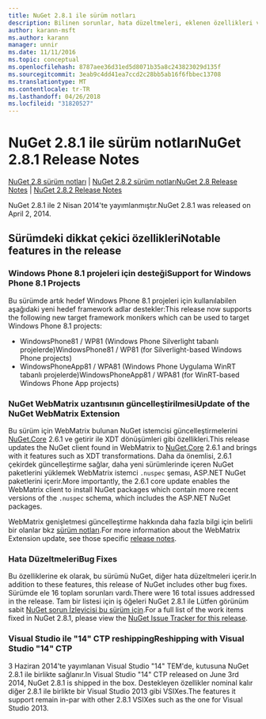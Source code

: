 ```yaml
---
title: NuGet 2.8.1 ile sürüm notları
description: Bilinen sorunlar, hata düzeltmeleri, eklenen özellikleri ve dcr NuGet 2.8.1 ile dahil etmek için sürüm notları.
author: karann-msft
ms.author: karann
manager: unnir
ms.date: 11/11/2016
ms.topic: conceptual
ms.openlocfilehash: 8787aee36d31ed5d8071b35a8c243823029d135f
ms.sourcegitcommit: 3eab9c4dd41ea7ccd2c28bb5ab16f6fbbec13708
ms.translationtype: MT
ms.contentlocale: tr-TR
ms.lasthandoff: 04/26/2018
ms.locfileid: "31820527"
---
```

# <a name="nuget-281-release-notes"></a><span data-ttu-id="5a214-103">NuGet 2.8.1 ile sürüm notları</span><span class="sxs-lookup"><span data-stu-id="5a214-103">NuGet 2.8.1 Release Notes</span></span>

<span data-ttu-id="5a214-104">[NuGet 2.8 sürüm notları](../release-notes/nuget-2.8.md) | [NuGet 2.8.2 sürüm notları](../release-notes/nuget-2.8.2.md)</span><span class="sxs-lookup"><span data-stu-id="5a214-104">[NuGet 2.8 Release Notes](../release-notes/nuget-2.8.md) | [NuGet 2.8.2 Release Notes](../release-notes/nuget-2.8.2.md)</span></span>

<span data-ttu-id="5a214-105">NuGet 2.8.1 ile 2 Nisan 2014'te yayımlanmıştır.</span><span class="sxs-lookup"><span data-stu-id="5a214-105">NuGet 2.8.1 was released on April 2, 2014.</span></span>

## <a name="notable-features-in-the-release"></a><span data-ttu-id="5a214-106">Sürümdeki dikkat çekici özellikleri</span><span class="sxs-lookup"><span data-stu-id="5a214-106">Notable features in the release</span></span>

### <a name="support-for-windows-phone-81-projects"></a><span data-ttu-id="5a214-107">Windows Phone 8.1 projeleri için desteği</span><span class="sxs-lookup"><span data-stu-id="5a214-107">Support for Windows Phone 8.1 Projects</span></span>
<span data-ttu-id="5a214-108">Bu sürümde artık hedef Windows Phone 8.1 projeleri için kullanılabilen aşağıdaki yeni hedef framework adlar destekler:</span><span class="sxs-lookup"><span data-stu-id="5a214-108">This release now supports the following new target framework monikers which can be used to target Windows Phone 8.1 projects:</span></span>

* <span data-ttu-id="5a214-109">WindowsPhone81 / WP81 (Windows Phone Silverlight tabanlı projelerde)</span><span class="sxs-lookup"><span data-stu-id="5a214-109">WindowsPhone81 / WP81 (for Silverlight-based Windows Phone projects)</span></span>
* <span data-ttu-id="5a214-110">WindowsPhoneApp81 / WPA81 (Windows Phone Uygulama WinRT tabanlı projelerde)</span><span class="sxs-lookup"><span data-stu-id="5a214-110">WindowsPhoneApp81 / WPA81 (for WinRT-based Windows Phone App projects)</span></span>

### <a name="update-of-the-nuget-webmatrix-extension"></a><span data-ttu-id="5a214-111">NuGet WebMatrix uzantısının güncelleştirilmesi</span><span class="sxs-lookup"><span data-stu-id="5a214-111">Update of the NuGet WebMatrix Extension</span></span>
<span data-ttu-id="5a214-112">Bu sürüm için WebMatrix bulunan NuGet istemcisi güncelleştirmelerini [NuGet.Core](https://www.nuget.org/packages/Nuget.Core/2.6.1) 2.6.1 ve getirir ile XDT dönüşümleri gibi özellikleri.</span><span class="sxs-lookup"><span data-stu-id="5a214-112">This release updates the NuGet client found in WebMatrix to [NuGet.Core](https://www.nuget.org/packages/Nuget.Core/2.6.1) 2.6.1 and brings with it features such as XDT transformations.</span></span> <span data-ttu-id="5a214-113">Daha da önemlisi, 2.6.1 çekirdek güncelleştirme sağlar, daha yeni sürümlerinde içeren NuGet paketlerini yüklemek WebMatrix istemci `.nuspec` şeması, ASP.NET NuGet paketlerini içerir.</span><span class="sxs-lookup"><span data-stu-id="5a214-113">More importantly, the 2.6.1 core update enables the WebMatrix client to install NuGet packages which contain more recent versions of the `.nuspec` schema, which includes the ASP.NET NuGet packages.</span></span>

<span data-ttu-id="5a214-114">WebMatrix genişletmesi güncelleştirme hakkında daha fazla bilgi için belirli bir olanlar bkz [sürüm notları](../release-notes/nuget-2.6.1-for-WebMatrix.md).</span><span class="sxs-lookup"><span data-stu-id="5a214-114">For more information about the WebMatrix Extension update, see those specific [release notes](../release-notes/nuget-2.6.1-for-WebMatrix.md).</span></span>

### <a name="bug-fixes"></a><span data-ttu-id="5a214-115">Hata Düzeltmeleri</span><span class="sxs-lookup"><span data-stu-id="5a214-115">Bug Fixes</span></span>
<span data-ttu-id="5a214-116">Bu özelliklerine ek olarak, bu sürümü NuGet, diğer hata düzeltmeleri içerir.</span><span class="sxs-lookup"><span data-stu-id="5a214-116">In addition to these features, this release of NuGet includes other bug fixes.</span></span> <span data-ttu-id="5a214-117">Sürümde ele 16 toplam sorunları vardı.</span><span class="sxs-lookup"><span data-stu-id="5a214-117">There were 16 total issues addressed in the release.</span></span> <span data-ttu-id="5a214-118">Tam bir listesi için iş öğeleri NuGet 2.8.1 ile Lütfen görünüm sabit [NuGet sorun İzleyicisi bu sürüm için](https://nuget.codeplex.com/workitem/list/advanced?keyword=&status=All&type=All&priority=All&release=NuGet%202.8.1&assignedTo=All&component=All&sortField=LastUpdatedDate&sortDirection=Descending&page=0&reasonClosed=All).</span><span class="sxs-lookup"><span data-stu-id="5a214-118">For a full list of the work items fixed in NuGet 2.8.1, please view the [NuGet Issue Tracker for this release](https://nuget.codeplex.com/workitem/list/advanced?keyword=&status=All&type=All&priority=All&release=NuGet%202.8.1&assignedTo=All&component=All&sortField=LastUpdatedDate&sortDirection=Descending&page=0&reasonClosed=All).</span></span>

### <a name="reshipping-with-visual-studio-14-ctp"></a><span data-ttu-id="5a214-119">Visual Studio ile "14" CTP reshipping</span><span class="sxs-lookup"><span data-stu-id="5a214-119">Reshipping with Visual Studio "14" CTP</span></span>
<span data-ttu-id="5a214-120">3 Haziran 2014'te yayımlanan Visual Studio "14" TEM'de, kutusuna NuGet 2.8.1 ile birlikte sağlanır.</span><span class="sxs-lookup"><span data-stu-id="5a214-120">In Visual Studio "14" CTP released on June 3rd 2014, NuGet 2.8.1 is shipped in the box.</span></span> <span data-ttu-id="5a214-121">Destekleyen özellikler nominal kalır diğer 2.8.1 ile birlikte bir Visual Studio 2013 gibi VSIXes.</span><span class="sxs-lookup"><span data-stu-id="5a214-121">The features it support remain in-par with other 2.8.1 VSIXes such as the one for Visual Studio 2013.</span></span>
